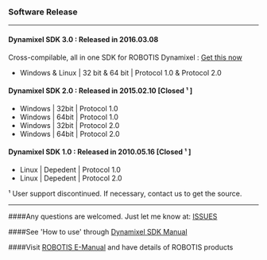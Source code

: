 ### Software Release
--------------------------------------------------------------------------
#### Dynamixel SDK 3.0 : Released in 2016.03.08
Cross-compilable, all in one SDK for ROBOTIS Dynamixel
: [Get this now](https://github.com/ROBOTIS-GIT/DynamixelSDK/archive/master.zip)

* Windows & Linux | 32 bit & 64 bit | Protocol 1.0 & Protocol 2.0


#### Dynamixel SDK 2.0 : Released in 2015.02.10 [Closed ¹ ]
* Windows | 32bit | Protocol 1.0 
* Windows | 64bit | Protocol 1.0
* Windows | 32bit | Protocol 2.0
* Windows | 64bit | Protocol 2.0


#### Dynamixel SDK 1.0 : Released in 2010.05.16 [Closed ¹ ] 
* Linux | Depedent | Protocol 1.0
* Linux | Depedent | Protocol 2.0

¹ User support discontinued. If necessary, contact us to get the source.

---------------------------------------------------------------------------
####Any questions are welcomed. Just let me know at: [ISSUES](https://github.com/ROBOTIS-GIT/DynamixelSDK/issues)

####See 'How to use' through [Dynamixel SDK Manual](https://github.com/ROBOTIS-GIT/ROBOTIS-Documents/wiki/ROBOTIS-Dynamixel-SDK-Documents)

####Visit [ROBOTIS E-Manual](http://support.robotis.com/) and have details of ROBOTIS products
